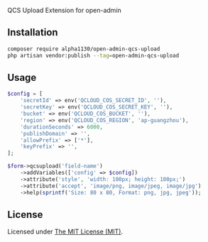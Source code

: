 QCS Upload Extension for open-admin

## Installation

```bash
composer require alpha1130/open-admin-qcs-upload
php artisan vendor:publish --tag=open-admin-qcs-upload
```

## Usage

```php
$config = [
    'secretId' => env('QCLOUD_COS_SECRET_ID', ''),
    'secretKey' => env('QCLOUD_COS_SECRET_KEY', ''),
    'bucket' => env('QCLOUD_COS_BUCKET', ''),
    'region' => env('QCLOUD_COS_REGION', 'ap-guangzhou'),
    'durationSeconds' => 6000,
    'publishDomain' => '',
    'allowPrefix' => ['*'],
    'keyPrefix' => '',
];

$form->qcsupload('field-name')
    ->addVariables(['config' => $config])
    ->attribute('style', 'width: 100px; height: 100px;')
    ->attribute('accept', 'image/png, image/jpeg, image/jpg')
    ->help(sprintf('Size: 80 x 80, Format: png, jpg, jpeg'));
```

License
------------
Licensed under [The MIT License (MIT)](LICENSE).
